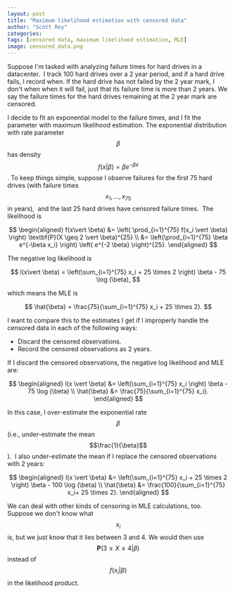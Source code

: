 ```yaml
---
layout: post
title: "Maximum likelihood estimation with censored data"
author: "Scott Roy"
categories:
tags: [censored data, maximum likelihood estimation, MLE]
image: censored_data.png
---
```


Suppose I'm tasked with analyzing failure times for hard drives in a datacenter.  I track 100 hard drives over a 2 year period, and if a hard drive fails, I record when. If the hard drive has not failed by the 2 year mark, I don't when when it will fail, just that its failure time is more than 2 years. We say the failure times for the hard drives remaining at the 2 year mark are censored.

I decide to fit an exponential model to the failure times, and I fit the parameter with maximum likelihood estimation. The exponential distribution with rate parameter $$\beta$$ has density $$f(x \vert  \beta) = \beta e^{-\beta x}$$. To keep things simple, suppose I observe failures for the first 75 hard drives (with failure times $$x_1,\ldots, x_{75}$$ in years),  and the last 25 hard drives have censored failure times.  The likelihood is

$$
\begin{aligned}
f(x\vert \beta) &= \left( \prod_{i=1}^{75} f(x_i \vert  \beta) \right) \textbf{P}(X \geq 2 \vert  \beta)^{25} \\
&= \left(\prod_{i=1}^{75} \beta e^{-\beta x_i} \right) \left( e^{-2 \beta} \right)^{25}.
\end{aligned}
$$

The negative log likelihood is

$$
l(x\vert \beta) = \left(\sum_{i=1}^{75} x_i + 25 \times 2 \right) \beta - 75 \log (\beta),
$$

which means the MLE is

$$
\hat{\beta} = \frac{75}{\sum_{i=1}^{75} x_i + 25 \times 2}.
$$

I want to compare this to the estimates I get if I improperly handle the censored data in each of the following ways:

* Discard the censored observations.
* Record the censored observations as 2 years.

If I discard the censored observations, the negative log likelihood and MLE are:

$$
\begin{aligned}
l(x \vert  \beta) &= \left(\sum_{i=1}^{75} x_i \right) \beta - 75 \log (\beta) \\
\hat{\beta} &= \frac{75}{\sum_{i=1}^{75} x_i}.
\end{aligned}
$$

In this case, I over-estimate the exponential rate $$\beta$$ (i.e., under-estimate the mean $$\frac{1}{\beta}$$).  I also under-estimate the mean if I replace the censored observations with 2 years:

$$
\begin{aligned}
l(x \vert  \beta) &= \left(\sum_{i=1}^{75} x_i + 25 \times 2 \right) \beta - 100 \log (\beta) \\
\hat{\beta} &= \frac{100}{\sum_{i=1}^{75} x_i+ 25 \times 2}.
\end{aligned}
$$

We can deal with other kinds of censoring in MLE calculations, too. Suppose we don't know what $$x_i$$ is, but we just know that it lies between 3 and 4. We would then use $$\textbf{P}( 3 \leq X \leq 4 \vert  \beta)$$ instead of $$f(x_i \vert  \beta)$$ in the likelihood product.